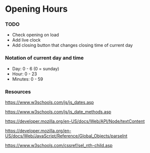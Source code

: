 # Opening Hours

### TODO

* Check opening on load
* Add live clock
* Add closing button that changes closing time of current day

### Notation of current day and time

* Day: 0 - 6 (0 = sunday)
* Hour: 0 - 23
* Minutes: 0 - 59


### Resources

https://www.w3schools.com/js/js_dates.asp

https://www.w3schools.com/js/js_date_methods.asp

https://developer.mozilla.org/en-US/docs/Web/API/Node/textContent

https://developer.mozilla.org/en-US/docs/Web/JavaScript/Reference/Global_Objects/parseInt

https://www.w3schools.com/cssref/sel_nth-child.asp